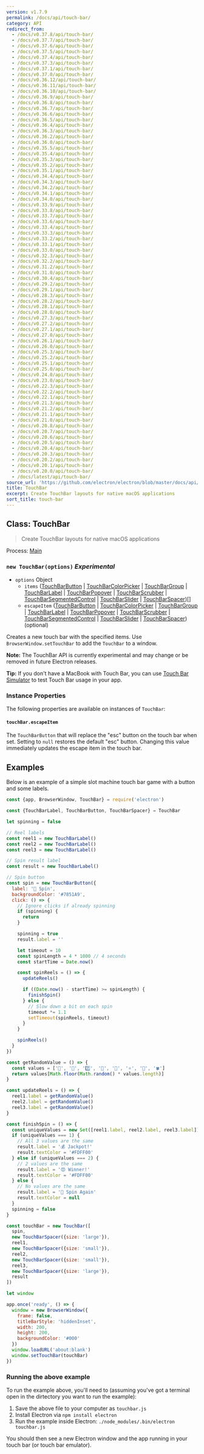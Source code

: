 ```yaml
---
version: v1.7.9
permalink: /docs/api/touch-bar/
category: API
redirect_from:
  - /docs/v0.37.8/api/touch-bar/
  - /docs/v0.37.7/api/touch-bar/
  - /docs/v0.37.6/api/touch-bar/
  - /docs/v0.37.5/api/touch-bar/
  - /docs/v0.37.4/api/touch-bar/
  - /docs/v0.37.3/api/touch-bar/
  - /docs/v0.37.1/api/touch-bar/
  - /docs/v0.37.0/api/touch-bar/
  - /docs/v0.36.12/api/touch-bar/
  - /docs/v0.36.11/api/touch-bar/
  - /docs/v0.36.10/api/touch-bar/
  - /docs/v0.36.9/api/touch-bar/
  - /docs/v0.36.8/api/touch-bar/
  - /docs/v0.36.7/api/touch-bar/
  - /docs/v0.36.6/api/touch-bar/
  - /docs/v0.36.5/api/touch-bar/
  - /docs/v0.36.4/api/touch-bar/
  - /docs/v0.36.3/api/touch-bar/
  - /docs/v0.36.2/api/touch-bar/
  - /docs/v0.36.0/api/touch-bar/
  - /docs/v0.35.5/api/touch-bar/
  - /docs/v0.35.4/api/touch-bar/
  - /docs/v0.35.3/api/touch-bar/
  - /docs/v0.35.2/api/touch-bar/
  - /docs/v0.35.1/api/touch-bar/
  - /docs/v0.34.4/api/touch-bar/
  - /docs/v0.34.3/api/touch-bar/
  - /docs/v0.34.2/api/touch-bar/
  - /docs/v0.34.1/api/touch-bar/
  - /docs/v0.34.0/api/touch-bar/
  - /docs/v0.33.9/api/touch-bar/
  - /docs/v0.33.8/api/touch-bar/
  - /docs/v0.33.7/api/touch-bar/
  - /docs/v0.33.6/api/touch-bar/
  - /docs/v0.33.4/api/touch-bar/
  - /docs/v0.33.3/api/touch-bar/
  - /docs/v0.33.2/api/touch-bar/
  - /docs/v0.33.1/api/touch-bar/
  - /docs/v0.33.0/api/touch-bar/
  - /docs/v0.32.3/api/touch-bar/
  - /docs/v0.32.2/api/touch-bar/
  - /docs/v0.31.2/api/touch-bar/
  - /docs/v0.31.0/api/touch-bar/
  - /docs/v0.30.4/api/touch-bar/
  - /docs/v0.29.2/api/touch-bar/
  - /docs/v0.29.1/api/touch-bar/
  - /docs/v0.28.3/api/touch-bar/
  - /docs/v0.28.2/api/touch-bar/
  - /docs/v0.28.1/api/touch-bar/
  - /docs/v0.28.0/api/touch-bar/
  - /docs/v0.27.3/api/touch-bar/
  - /docs/v0.27.2/api/touch-bar/
  - /docs/v0.27.1/api/touch-bar/
  - /docs/v0.27.0/api/touch-bar/
  - /docs/v0.26.1/api/touch-bar/
  - /docs/v0.26.0/api/touch-bar/
  - /docs/v0.25.3/api/touch-bar/
  - /docs/v0.25.2/api/touch-bar/
  - /docs/v0.25.1/api/touch-bar/
  - /docs/v0.25.0/api/touch-bar/
  - /docs/v0.24.0/api/touch-bar/
  - /docs/v0.23.0/api/touch-bar/
  - /docs/v0.22.3/api/touch-bar/
  - /docs/v0.22.2/api/touch-bar/
  - /docs/v0.22.1/api/touch-bar/
  - /docs/v0.21.3/api/touch-bar/
  - /docs/v0.21.2/api/touch-bar/
  - /docs/v0.21.1/api/touch-bar/
  - /docs/v0.21.0/api/touch-bar/
  - /docs/v0.20.8/api/touch-bar/
  - /docs/v0.20.7/api/touch-bar/
  - /docs/v0.20.6/api/touch-bar/
  - /docs/v0.20.5/api/touch-bar/
  - /docs/v0.20.4/api/touch-bar/
  - /docs/v0.20.3/api/touch-bar/
  - /docs/v0.20.2/api/touch-bar/
  - /docs/v0.20.1/api/touch-bar/
  - /docs/v0.20.0/api/touch-bar/
  - /docs/latest/api/touch-bar/
source_url: 'https://github.com/electron/electron/blob/master/docs/api/touch-bar.md'
title: TouchBar
excerpt: Create TouchBar layouts for native macOS applications
sort_title: touch-bar
---
```




<!--


                                      ::::
                                    :o+//+o:
                                    +o    oo-
                                    :o+//oo/+o/
                                      -::-   -oo:
                                               /s/
                      -::::::::-                :s/  :::--
                  :+oo+////////+:        -:/+oo/ :s:-///++oo+:
                /o+:                -/+oo+/:-     +o-      -:+o:
               /s:              -:+o+/:           -o+         :s/
              -s/            -/oo/:                /s-         +s-
              -s/         -/oo/-                   -s/         /s-
               oo       :+o/-                       oo         oo
               -s/    :oo/                          /s-       /s-
                :s/ :oo:              -::-          /s-      /s:
                  -+o/               /ssss/         :s:    -+o-
                 :o+--               /ssss/         :s:   :o+-
                :s/  +o:              -::-          /s-   --
               -s/    :+o/-                         /s-
               oo       -+o+-                       oo
              -s/         -/oo/-                   -s/
             -+soo+:         -/oo/:                /s-      /oooo+-
             o+   :s:           -:+o+/:-          -o+      /s:  -oo
             oo:--/s:       ::      -:+oo+/:-     -/-      /s/--:o+
              :+++/-        :s:          -:/+ooo++//////++oo//+o+:
                             /s:                --::::::--
                              /s/              /s-
                               :oo:          :oo:
                                 /oo/-    -/oo/
                                   -/+oooo+/-





                   _______  _______  _______  _______  __
                  |       ||       ||       ||       ||  |
                  |  _____||_     _||   _   ||    _  ||  |
                  | |_____   |   |  |  | |  ||   |_| ||  |
                  |_____  |  |   |  |  |_|  ||    ___||__|
                   _____| |  |   |  |       ||   |     __
                  |_______|  |___|  |_______||___|    |__|


    This file is generated automatically, so it should not be edited.

    To make changes, head over to the electron/electron repository:

    https://github.com/electron/electron/blob/master/docs/api/touch-bar.md

    Thanks!

-->
## Class: TouchBar

> Create TouchBar layouts for native macOS applications

Process: [Main]({{site.baseurl}}/docs/tutorial/quick-start#main-process)

### `new TouchBar(options)` _Experimental_

*   `options` Object
    *   `items` ([TouchBarButton]({{site.baseurl}}/docs/api/touch-bar-button) &#124; [TouchBarColorPicker]({{site.baseurl}}/docs/api/touch-bar-color-picker) &#124; [TouchBarGroup]({{site.baseurl}}/docs/api/touch-bar-group) &#124; [TouchBarLabel]({{site.baseurl}}/docs/api/touch-bar-label) &#124; [TouchBarPopover]({{site.baseurl}}/docs/api/touch-bar-popover) &#124; [TouchBarScrubber]({{site.baseurl}}/docs/api/touch-bar-scrubber) &#124; [TouchBarSegmentedControl]({{site.baseurl}}/docs/api/touch-bar-segmented-control) &#124; [TouchBarSlider]({{site.baseurl}}/docs/api/touch-bar-slider) &#124; [TouchBarSpacer]({{site.baseurl}}/docs/api/touch-bar-spacer))[]
    *   `escapeItem` ([TouchBarButton]({{site.baseurl}}/docs/api/touch-bar-button) &#124; [TouchBarColorPicker]({{site.baseurl}}/docs/api/touch-bar-color-picker) &#124; [TouchBarGroup]({{site.baseurl}}/docs/api/touch-bar-group) &#124; [TouchBarLabel]({{site.baseurl}}/docs/api/touch-bar-label) &#124; [TouchBarPopover]({{site.baseurl}}/docs/api/touch-bar-popover) &#124; [TouchBarScrubber]({{site.baseurl}}/docs/api/touch-bar-scrubber) &#124; [TouchBarSegmentedControl]({{site.baseurl}}/docs/api/touch-bar-segmented-control) &#124; [TouchBarSlider]({{site.baseurl}}/docs/api/touch-bar-slider) &#124; [TouchBarSpacer]({{site.baseurl}}/docs/api/touch-bar-spacer)) (optional)

Creates a new touch bar with the specified items. Use `BrowserWindow.setTouchBar` to add the `TouchBar` to a window.

**Note:** The TouchBar API is currently experimental and may change or be removed in future Electron releases.

**Tip:** If you don't have a MacBook with Touch Bar, you can use [Touch Bar Simulator](https://github.com/sindresorhus/touch-bar-simulator) to test Touch Bar usage in your app.

### Instance Properties

The following properties are available on instances of `TouchBar`:

#### `touchBar.escapeItem`

The `TouchBarButton` that will replace the "esc" button on the touch bar when set. Setting to `null` restores the default "esc" button. Changing this value immediately updates the escape item in the touch bar.

## Examples

Below is an example of a simple slot machine touch bar game with a button and some labels.

```javascript
const {app, BrowserWindow, TouchBar} = require('electron')

const {TouchBarLabel, TouchBarButton, TouchBarSpacer} = TouchBar

let spinning = false

// Reel labels
const reel1 = new TouchBarLabel()
const reel2 = new TouchBarLabel()
const reel3 = new TouchBarLabel()

// Spin result label
const result = new TouchBarLabel()

// Spin button
const spin = new TouchBarButton({
  label: '🎰 Spin',
  backgroundColor: '#7851A9',
  click: () => {
    // Ignore clicks if already spinning
    if (spinning) {
      return
    }

    spinning = true
    result.label = ''

    let timeout = 10
    const spinLength = 4 * 1000 // 4 seconds
    const startTime = Date.now()

    const spinReels = () => {
      updateReels()

      if ((Date.now() - startTime) >= spinLength) {
        finishSpin()
      } else {
        // Slow down a bit on each spin
        timeout *= 1.1
        setTimeout(spinReels, timeout)
      }
    }

    spinReels()
  }
})

const getRandomValue = () => {
  const values = ['🍒', '💎', '7️⃣', '🍊', '🔔', '⭐', '🍇', '🍀']
  return values[Math.floor(Math.random() * values.length)]
}

const updateReels = () => {
  reel1.label = getRandomValue()
  reel2.label = getRandomValue()
  reel3.label = getRandomValue()
}

const finishSpin = () => {
  const uniqueValues = new Set([reel1.label, reel2.label, reel3.label]).size
  if (uniqueValues === 1) {
    // All 3 values are the same
    result.label = '💰 Jackpot!'
    result.textColor = '#FDFF00'
  } else if (uniqueValues === 2) {
    // 2 values are the same
    result.label = '😍 Winner!'
    result.textColor = '#FDFF00'
  } else {
    // No values are the same
    result.label = '🙁 Spin Again'
    result.textColor = null
  }
  spinning = false
}

const touchBar = new TouchBar([
  spin,
  new TouchBarSpacer({size: 'large'}),
  reel1,
  new TouchBarSpacer({size: 'small'}),
  reel2,
  new TouchBarSpacer({size: 'small'}),
  reel3,
  new TouchBarSpacer({size: 'large'}),
  result
])

let window

app.once('ready', () => {
  window = new BrowserWindow({
    frame: false,
    titleBarStyle: 'hiddenInset',
    width: 200,
    height: 200,
    backgroundColor: '#000'
  })
  window.loadURL('about:blank')
  window.setTouchBar(touchBar)
})
```

### Running the above example

To run the example above, you'll need to (assuming you've got a terminal open in the dirtectory you want to run the example):

1.  Save the above file to your computer as `touchbar.js`
2.  Install Electron via `npm install electron`
3.  Run the example inside Electron: `./node_modules/.bin/electron touchbar.js`

You should then see a new Electron window and the app running in your touch bar (or touch bar emulator).
